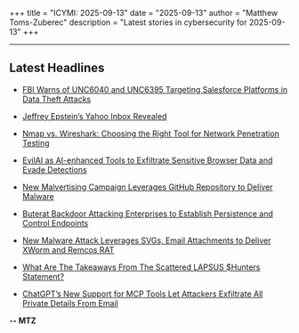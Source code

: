 +++
title = "ICYMI: 2025-09-13"
date = "2025-09-13"
author = "Matthew Toms-Zuberec"
description = "Latest stories in cybersecurity for 2025-09-13"
+++

---------------------------------------------------------------------------
## Latest Headlines
- [FBI Warns of UNC6040 and UNC6395 Targeting Salesforce Platforms in Data Theft Attacks](https://thehackernews.com/2025/09/fbi-warns-of-unc6040-and-unc6395.html)

- [Jeffrey Epstein’s Yahoo Inbox Revealed](https://www.wired.com/story/jeffrey-epsteins-yahoo-inbox-revealed/)

- [Nmap vs. Wireshark: Choosing the Right Tool for Network Penetration Testing](https://cybersecuritynews.com/nmap-vs-wireshark/)

- [EvilAI as AI-enhanced Tools to Exfiltrate Sensitive Browser Data and Evade Detections](https://cybersecuritynews.com/evilai-as-ai-enhanced-tools/)

- [New Malvertising Campaign Leverages GitHub Repository to Deliver Malware](https://cybersecuritynews.com/new-malvertising-campaign/)

- [Buterat Backdoor Attacking Enterprises to Establish Persistence and Control Endpoints](https://cybersecuritynews.com/buterat-backdoor-attacking-enterprises/)

- [New Malware Attack Leverages SVGs, Email Attachments to Deliver XWorm and Remcos RAT](https://cybersecuritynews.com/new-malware-attack-leverages-svgs/)

- [What Are The Takeaways From The Scattered LAPSUS $Hunters Statement?](https://cybersecuritynews.com/scattered-lapsus-hunters-statement/)

- [ChatGPT’s New Support for MCP Tools Let Attackers Exfiltrate All Private Details From Email](https://cybersecuritynews.com/chatgpt-mcp-tools-private-data/)

**-- MTZ**